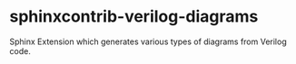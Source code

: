 # sphinxcontrib-verilog-diagrams
Sphinx Extension which generates various types of diagrams from Verilog code.
